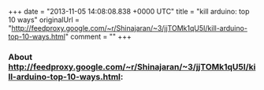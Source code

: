 +++
date = "2013-11-05 14:08:08.838 +0000 UTC"
title = "kill arduino: top 10 ways"
originalUrl = "http://feedproxy.google.com/~r/Shinajaran/~3/jjTOMk1qU5I/kill-arduino-top-10-ways.html"
comment = ""
+++

### About http://feedproxy.google.com/~r/Shinajaran/~3/jjTOMk1qU5I/kill-arduino-top-10-ways.html:


